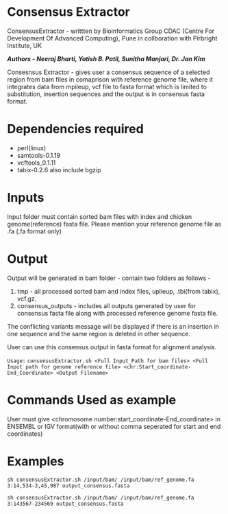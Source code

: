# Consensus Extractor
ConsensusExtractor - writtten by Bioinformatics Group CDAC (Centre For Development Of Advanced Computing), Pune 
in collboration with Pirbright Institute, UK

 _**Authors - Neeraj Bharti, Yatish B. Patil, Sunitha Manjari, Dr. Jan Kim**_

 Consesnsus Extractor - gives user a consensus sequence of a selected region from bam files 
 in comaprison with reference genome file, where it integrates data from mpileup, vcf file to fasta format
 which is limited to substitution, insertion sequences and the output is in consensus fasta format.

#  Dependencies required

*  perl(linux)
*  samtools-0.1.19
*  vcftools_0.1.11
*  tabix-0.2.6 also include bgzip

# Inputs
 Input folder must contain sorted bam files with index and chicken genome(reference) fasta file.
 Please mention your reference genome file as <reference genome file name>.fa (.fa format only)

# Output 
Output will be generated in bam folder - contain two folders as follows -

1. tmp - all processed sorted bam and index files, uplieup, .tbi(from tabix), vcf.gz.
2. consensus_outputs - includes all outputs generated by user for consensus fasta file along with processed reference genome fasta file.

The conflicting variants message will be displayed if there is an insertion in one sequence and the same region is deleted in other sequence. 

User can use this consensus output in fasta format for alignment analysis.
 
`Usage:`
`consensusExtractor.sh <Full Input_Path for bam files> <Full Input path for genome reference file> <chr:Start_coordinate-End_Coordinate> <Output Filename>`

# Commands Used as example

User must give &lt;chromosome number:start_coordinate-End_coordinate&gt; in ENSEMBL or IGV format(with or without comma seperated for start and end coordinates)

# Examples

`sh consensusExtractor.sh /input/bam/ /input/bam/ref_genome.fa 3:14,534-3,45,987 output_consensus.fasta`

`sh consensusExtractor.sh /input/bam/ /input/bam/ref_genome.fa 3:143567-234569 output_consensus.fasta`
